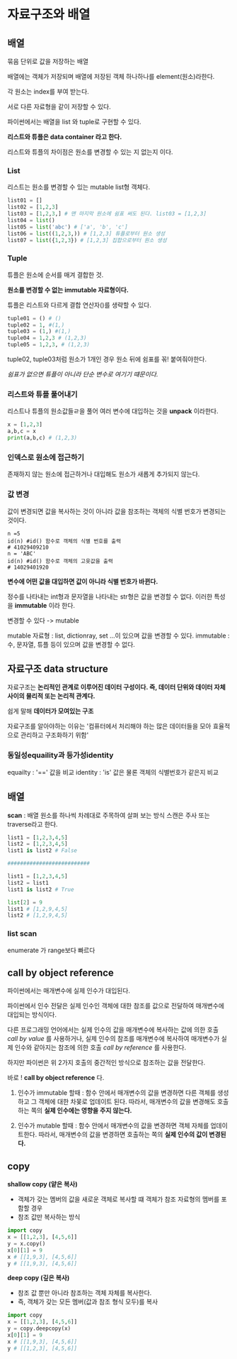 # 자료구조와 배열

## 배열

묶음 단위로 값을 저장하는 배열

배열에는 객체가 저장되며 배열에 저장된 객체 하나하나를 element(원소)라한다.

각 원소는 index를 부여 받는다.

서로 다른 자료형을 같이 저장할 수 있다.

파이썬에서는 배열을 list 와 tuple로 구현할 수 있다.

**리스트와 튜플은 data container 라고 한다.**

리스트와 튜플의 차이점은 원소를 변경할 수 있는 지 없는지 이다.

### List

리스트는 원소를 변경할 수 있는 mutable list형 객체다.

```python
list01 = []
list02 = [1,2,3]
list03 = [1,2,3,] # 맨 마지막 원소에 쉼표 써도 된다. list03 = [1,2,3]
list04 = list()
list05 = list('abc') # ['a', 'b', 'c']
list06 = list((1,2,3,)) # [1,2,3] 튜플로부터 원소 생성
list07 = list({1,2,3}) # [1,2,3] 집합으로부터 원소 생성
```

### Tuple

튜플은 원소에 순서를 매겨 결합한 것.

**원소를 변경할 수 없는 immutable 자료형이다.**

튜플은 리스트와 다르게 결합 연산자()를 생략할 수 있다.

```python
tuple01 = () # ()
tuple02 = 1, #(1,)
tuple03 = (1,) #(1,)
tuple04 = 1,2,3 # (1,2,3)
tuple05 = 1,2,3, # (1,2,3)
```

tuple02, tuple03처럼 원소가 1개인 경우 원소 뒤에 쉼표를 꼮! 붙여줘야한다.

_쉼표가 없으면 튜플이 아니라 단순 변수로 여기기 떄문이다._

### 리스트와 튜플 풀어내기

리스트나 튜플의 원소값들ㄹ을 풀어 여러 변수에 대입하는 것을 **unpack** 이라한다.

```python
x = [1,2,3]
a,b,c = x
print(a,b,c) # (1,2,3)
```

### 인덱스로 원소에 접근하기

존재하지 않는 원소에 접근하거나 대입해도 원소가 새롭게 추가되지 않는다.

### 값 변경

값이 변경되면 값을 복사하는 것이 아니라 값을 참조하는 객체의 식별 번호가 변경되는 것이다.

```pyhton
n =5
id(n) #id() 함수로 객체의 식별 번호를 출력
# 41029409210
n = 'ABC'
id(n) #id() 함수로 객체의 고윳값을 출력
# 14029401920
```

**변수에 어떤 값을 대입하면 값이 아니라 식별 번호가 바뀐다.**

정수를 나타내는 int형과 문자열을 나타내는 str형은 값을 변경할 수 없다.
이러한 특성을 **immutable** 이라 한다.

변경할 수 있다 -> mutable

mutable 자료형 : list, dictionray, set ...이 있으며 값을 변경할 수 있다.
immutable : 수, 문자열, 튜플 등이 있으며 값을 변경할 수 없다.

## 자료구조 data structure

자료구조는 **논리적인 관계로 이루어진 데이터 구성이다. 즉, 데이터 단위와 데이터 자체 사이의 물리적 또는 논리적 관계다.**

쉽게 말해 **데이터가 모여있는 구조**

자료구조를 알아야하는 이유는 '컴퓨터에서 처리해야 하는 많은 데이터들을 모아 효율적으로 관리하고 구조화하기 위함'

### 동일성equaility과 등가성identity

equailty : '==' 값을 비교
identity : 'is' 값은 물론 객체의 식별번호가 같은지 비교

## 배열

**scan** : 배열 원소를 하나씩 차례대로 주목하여 살펴 보는 방식
스캔은 주사 또는 traverse라고 한다.

```python
list1 = [1,2,3,4,5]
list2 = [1,2,3,4,5]
list1 is list2 # False

##########################

list1 = [1,2,3,4,5]
list2 = list1
list1 is list2 # True

list[2] = 9
list1 # [1,2,9,4,5]
list2 # [1,2,9,4,5]

```

### list scan

enumerate 가 range보다 빠르다

## call by object reference

파이썬에서는 매개변수에 실제 인수가 대입된다.

파이썬에서 인수 전달은 실제 인수인 객체에 대한 참조를 값으로 전달하여 매개변수에 대입되는 방식이다.

다른 프로그래밍 언어에서는 실제 인수의 값을 매개변수에 복사하는 값에 의한 호출 _call by value_ 를 사용하거나,
실제 인수의 참조를 매개변수에 복사하여 매개변수가 실제 인수와 같아지는 참조에 의한 호출 _call by reference_ 를 사용한다.

하지만 파이썬은 위 2가지 호출의 중간적인 방식으로 참조하는 값을 전달한다.

바로 ! **call by object reference** 다.

1. 인수가 immutable 할때 : 함수 안에서 매개변수의 값을 변경하면 다른 객체를 생성하고 그 객체에 대한 차몾로 업데이트 된다.
   따라서, 매개변수의 값을 변경해도 호출하는 쪽의 **실제 인수에는 영향을 주지 않는다.**

2. 인수가 mutable 할때 : 함수 안에서 매개변수의 값을 변경하면 객체 자체를 업데이트한다.
   따라서, 매개변수의 값을 변경하면 호출하는 쪽의 **실제 인수의 값이 변경된다.**

## copy

**shallow copy (얕은 복사)**

- 객체가 갖는 멤버의 값을 새로운 객체로 복사할 떄 객체가 참조 자료형의 멤버를 포함할 경우
- 참조 값만 복사하는 방식

```python
import copy
x = [[1,2,3], [4,5,6]]
y = x.copy()
x[0][1] = 9
x # [[1,9,3], [4,5,6]]
y # [[1,9,3], [4,5,6]]
```

**deep copy (깊은 복사)**

- 참조 값 뿐만 아니라 참조하는 객체 자체를 복사한다.
- 즉, 객체가 갖는 모든 멤버(값과 참조 형식 모두)를 복사

```python
import copy
x = [[1,2,3], [4,5,6]]
y = copy.deepcopy(x)
x[0][1] = 9
x # [[1,9,3], [4,5,6]]
y # [[1,2,3], [4,5,6]]
```
